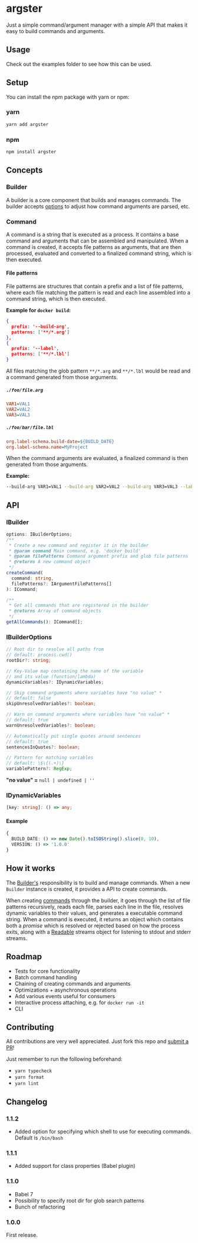 # argster

Just a simple command/argument manager with a simple API that makes it easy to build commands and arguments.

## Usage

Check out the examples folder to see how this can be used.

## Setup

You can install the npm package with yarn or npm:

### yarn

```bash
yarn add argster
```

### npm

```bash
npm install argster
```

## Concepts

### Builder

A builder is a core component that builds and manages commands.
The builder accepts [options](#options) to adjust how command arguments are parsed, etc.

### Command

A command is a string that is executed as a process. It contains a base command and arguments that can be assembled and manipulated.
When a command is created, it accepts file patterns as arguments, that are then processed, evaluated and converted to
a finalized command string, which is then executed.

#### File patterns

File patterns are structures that contain a prefix and a list of file patterns, where each file matching the pattern is
read and each line assembled into a command string, which is then executed.

**Example for `docker build`:**

```json
{
  prefix: '--build-arg',
  patterns: ['**/*.arg']
},
{
  prefix: '--label',
  patterns: ['**/*.lbl']
}
```

All files matching the glob pattern `**/*.arg` and `**/*.lbl` would be read and a command generated from those arguments.

##### `./foo/file.arg`

```ini
VAR1=VAL1
VAR2=VAL2
VAR3=VAL3
```

##### `./foo/bar/file.lbl`

```ini
org.label-schema.build-date=${BUILD_DATE}
org.label-schema.name=MyProject
```

When the command arguments are evaluated, a finalized command is then generated from those arguments.

**Example:**

```bash
--build-arg VAR1=VAL1 --build-arg VAR2=VAL2 --build-arg VAR3=VAL3 --label org.label-schema.build-date=2018-08-03 --label org.label-schema.name=MyProject
```

## API

### IBuilder

```typescript
options: IBuilderOptions;
/**
 * Create a new command and register it in the builder
 * @param command Main command, e.g. 'docker build'
 * @param filePatterns Command argument prefix and glob file patterns
 * @returns A new command object
 */
createCommand(
  command: string,
  filePatterns?: IArgumentFilePatterns[]
): ICommand;

/**
 * Get all commands that are registered in the builder
 * @returns Array of command objects
 */
getAllCommands(): ICommand[];
```

### IBuilderOptions

```typescript
// Root dir to resolve all paths from
// default: process.cwd()
rootDir?: string;

// Key-Value map containing the name of the variable
// and its value (function/lambda)
dynamicVariables?: IDynamicVariables;

// Skip command arguments where variables have "no value" *
// default: false
skipUnresolvedVariables?: boolean;

// Warn on command arguments where variables have "no value" *
// default: true
warnUnresolvedVariables?: boolean;

// Automatically put single quotes around sentences
// default: true
sentencesInQuotes?: boolean;

// Pattern for matching variables
// default: \$\{(.+)\}
variablePattern?: RegExp;
```

**"no value" =** `null | undefined | ''`

### IDynamicVariables

```typescript
[key: string]: () => any;
```

#### Example

```typescript
{
  BUILD_DATE: () => new Date().toISOString().slice(0, 10),
  VERSION: () => '1.0.0'
}
```

## How it works

The [Builder's](#builder) responsibility is to build and manage commands. When a new `Builder` instance is created, it provides a API to create commands.

When creating [commands](#command) through the builder, it goes through the list of file patterns recursively, reads each file, parses each line in the file, resolves dynamic variables to their values, and generates a executable command string. When a command is executed, it returns an object which contains both a _promise_ which is resolved or rejected based on how the process exits, along with a [Readable](https://nodejs.org/api/stream.html#stream_readable_streams) streams object for listening to stdout and stderr streams.

## Roadmap

- Tests for core functionality
- Batch command handling
- Chaining of creating commands and arguments
- Optimizations + asynchronous operations
- Add various events useful for consumers
- Interactive process attaching, e.g. for `docker run -it`
- CLI

## Contributing

All contributions are very well appreciated. Just fork this repo and [submit a PR](https://help.github.com/articles/about-pull-requests/)!

Just remember to run the following beforehand:

- `yarn typecheck`
- `yarn format`
- `yarn lint`

## Changelog

### 1.1.2

- Added option for specifying which shell to use for executing commands. Default is `/bin/bash`

### 1.1.1

- Added support for class properties (Babel plugin)

### 1.1.0

- Babel 7
- Possibility to specify root dir for glob search patterns
- Bunch of refactoring

### 1.0.0

First release.
